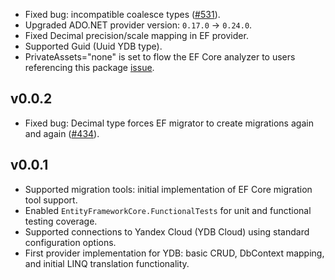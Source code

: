 - Fixed bug: incompatible coalesce types ([#531](https://github.com/ydb-platform/ydb-dotnet-sdk/issues/531)).
- Upgraded ADO.NET provider version: `0.17.0` → `0.24.0`.
- Fixed Decimal precision/scale mapping in EF provider.
- Supported Guid (Uuid YDB type).
- PrivateAssets="none" is set to flow the EF Core analyzer to users referencing this package [issue](https://github.com/aspnet/EntityFrameworkCore/pull/11350).

## v0.0.2

- Fixed bug: Decimal type forces EF migrator to create migrations again and again ([#434](https://github.com/ydb-platform/ydb-dotnet-sdk/issues/434)).

## v0.0.1

- Supported migration tools: initial implementation of EF Core migration tool support.
- Enabled `EntityFrameworkCore.FunctionalTests` for unit and functional testing coverage.
- Supported connections to Yandex Cloud (YDB Cloud) using standard configuration options.
- First provider implementation for YDB: basic CRUD, DbContext mapping, and initial LINQ translation functionality.